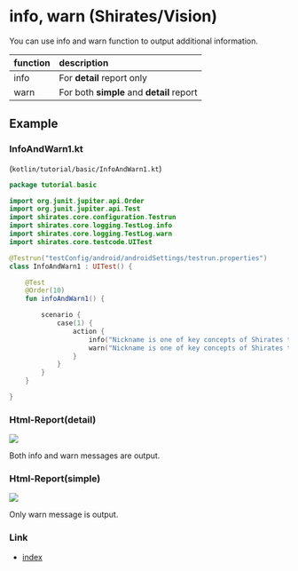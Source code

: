 # info, warn (Shirates/Vision)

You can use info and warn function to output additional information.

| function | description                               |
|:---------|:------------------------------------------|
| info     | For **detail** report only                |
| warn     | For both **simple** and **detail** report |

## Example

### InfoAndWarn1.kt

(`kotlin/tutorial/basic/InfoAndWarn1.kt`)

```kotlin
package tutorial.basic

import org.junit.jupiter.api.Order
import org.junit.jupiter.api.Test
import shirates.core.configuration.Testrun
import shirates.core.logging.TestLog.info
import shirates.core.logging.TestLog.warn
import shirates.core.testcode.UITest

@Testrun("testConfig/android/androidSettings/testrun.properties")
class InfoAndWarn1 : UITest() {

    @Test
    @Order(10)
    fun infoAndWarn1() {

        scenario {
            case(1) {
                action {
                    info("Nickname is one of key concepts of Shirates that makes test codes readable and easy to understand. You can define nicknames in nickname files for screens, elements, apps, and test data items, then use them in test codes. Messages using nickname are so user-friendly that you can read them as natural language. Especially for screen elements, nickname hides complexity of implementation of finding elements, and absorbs the difference of Android platform and iOS platform. As a result, after you wrote a test code for one platform, you can add or modify to fill gaps to another platform with a little effort.")
                    warn("Nickname is one of key concepts of Shirates that makes test codes readable and easy to understand. You can define nicknames in nickname files for screens, elements, apps, and test data items, then use them in test codes. Messages using nickname are so user-friendly that you can read them as natural language. Especially for screen elements, nickname hides complexity of implementation of finding elements, and absorbs the difference of Android platform and iOS platform. As a result, after you wrote a test code for one platform, you can add or modify to fill gaps to another platform with a little effort.")
                }
            }
        }
    }

}
```

### Html-Report(detail)

![](../../_images/info_and_warn_detail.png)

Both info and warn messages are output.

### Html-Report(simple)

![](../../_images/info_and_warn_simple.png)

Only warn message is output.

### Link

- [index](../../../../index.md)

